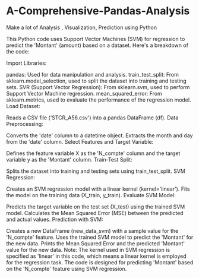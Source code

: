 # A-Comprehensive-Pandas-Analysis

Make a lot of Analysis , Visualization, Prediction using Python 


This Python code uses Support Vector Machines (SVM) for regression to predict the 'Montant' (amount) based on a dataset. Here's a breakdown of the code:

Import Libraries:

pandas: Used for data manipulation and analysis.
train_test_split: From sklearn.model_selection, used to split the dataset into training and testing sets.
SVR (Support Vector Regression): From sklearn.svm, used to perform Support Vector Machine regression.
mean_squared_error: From sklearn.metrics, used to evaluate the performance of the regression model.
Load Dataset:

Reads a CSV file ('STCR_A56.csv') into a pandas DataFrame (df).
Data Preprocessing:

Converts the 'date' column to a datetime object.
Extracts the month and day from the 'date' column.
Select Features and Target Variable:

Defines the feature variable X as the 'N_compte' column and the target variable y as the 'Montant' column.
Train-Test Split:

Splits the dataset into training and testing sets using train_test_split.
SVM Regression:

Creates an SVM regression model with a linear kernel (kernel='linear').
Fits the model on the training data (X_train, y_train).
Evaluate SVM Model:

Predicts the target variable on the test set (X_test) using the trained SVM model.
Calculates the Mean Squared Error (MSE) between the predicted and actual values.
Prediction with SVM:

Creates a new DataFrame (new_data_svm) with a sample value for the 'N_compte' feature.
Uses the trained SVM model to predict the 'Montant' for the new data.
Prints the Mean Squared Error and the predicted 'Montant' value for the new data.
Note: The kernel used in SVM regression is specified as 'linear' in this code, which means a linear kernel is employed for the regression task. The code is designed for predicting 'Montant' based on the 'N_compte' feature using SVM regression.
